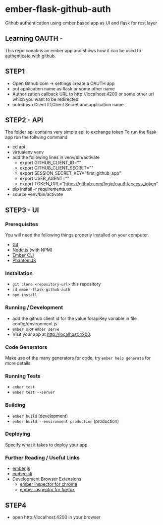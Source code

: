 # ember-flask-github-auth
Github authentication using ember based app as UI and flask for rest layer

## Learning OAUTH - 
This repo conatins an ember app and shows how it can be used to authenticate with github.

## STEP1 
* Open Github.com -> settings create a OAUTH app
* put application name as flask or some other name
* Authorization callback URL to http://localhost:4200 or some other url which you want to be redirected
* notedown Client ID,Client Secret and application name
## STEP2 - API 
The folder api contains very simple api to exchange token
To run the flask app run the follwing command
* cd api
* virtualenv venv
* add the following lines in venv/bin/activate
  * export GITHUB_CLIENT_ID="<client id>"
  * export GITHUB_CLIENT_SECRET="<github client secret>"
  * export SESSION_SECRET_KEY="first_github_app"
  * export USER_AGENT="<application name>"
  * export TOKEN_URL="https://github.com/login/oauth/access_token"
* pip install -r requirements.txt
* source venv/bin/activate

## STEP3 - UI


### Prerequisites

You will need the following things properly installed on your computer.

* [Git](https://git-scm.com/)
* [Node.js](https://nodejs.org/) (with NPM)
* [Ember CLI](https://ember-cli.com/)
* [PhantomJS](http://phantomjs.org/)

### Installation

* `git clone <repository-url>` this repository
* `cd ember-flask-github-auth`
* `npm install`

### Running / Development
* add the github client id for the value forapiKey variable in file config/environment.js
* `ember s` or `ember serve`
* Visit your app at [http://localhost:4200](http://localhost:4200).

### Code Generators

Make use of the many generators for code, try `ember help generate` for more details

### Running Tests

* `ember test`
* `ember test --server`

### Building

* `ember build` (development)
* `ember build --environment production` (production)

### Deploying

Specify what it takes to deploy your app.

### Further Reading / Useful Links
* [ember.js](http://emberjs.com/)
* [ember-cli](https://ember-cli.com/)
* Development Browser Extensions
  * [ember inspector for chrome](https://chrome.google.com/webstore/detail/ember-inspector/bmdblncegkenkacieihfhpjfppoconhi)
  * [ember inspector for firefox](https://addons.mozilla.org/en-US/firefox/addon/ember-inspector/)



## STEP4
* open http://localhost:4200 in your browser




